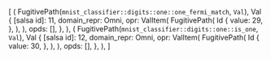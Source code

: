 [
    (
        FugitivePath(`mnist_classifier::digits::one::one_fermi_match`, `Val`),
        Val {
            [salsa id]: 11,
            domain_repr: Omni,
            opr: ValItem(
                FugitivePath(
                    Id {
                        value: 29,
                    },
                ),
            ),
            opds: [],
        },
    ),
    (
        FugitivePath(`mnist_classifier::digits::one::is_one`, `Val`),
        Val {
            [salsa id]: 12,
            domain_repr: Omni,
            opr: ValItem(
                FugitivePath(
                    Id {
                        value: 30,
                    },
                ),
            ),
            opds: [],
        },
    ),
]